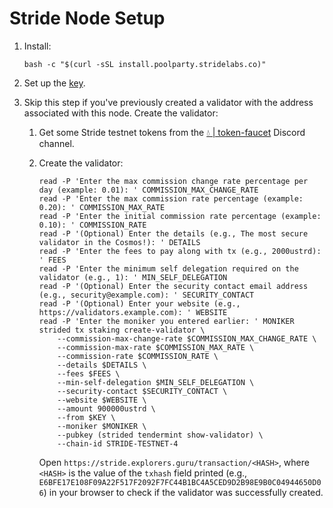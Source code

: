 # Stride Node Setup

1. Install:

    ```shell
    bash -c "$(curl -sSL install.poolparty.stridelabs.co)"
    ```
2. Set up the [key](key.md).
3. Skip this step if you've previously created a validator with the address associated with this node. Create the validator:
    1. Get some Stride testnet tokens from the [💧 | token-faucet](https://discord.com/channels/988945059783278602/992572020535599244) Discord channel.
    2. Create the validator:

        ```shell
        read -P 'Enter the max commission change rate percentage per day (example: 0.01): ' COMMISSION_MAX_CHANGE_RATE
        read -P 'Enter the max commission rate percentage (example: 0.20): ' COMMISSION_MAX_RATE
        read -P 'Enter the initial commission rate percentage (example: 0.10): ' COMMISSION_RATE
        read -P '(Optional) Enter the details (e.g., The most secure validator in the Cosmos!): ' DETAILS
        read -P 'Enter the fees to pay along with tx (e.g., 2000ustrd): ' FEES
        read -P 'Enter the minimum self delegation required on the validator (e.g., 1): ' MIN_SELF_DELEGATION
        read -P '(Optional) Enter the security contact email address (e.g., security@example.com): ' SECURITY_CONTACT
        read -P '(Optional) Enter your website (e.g., https://validators.example.com): ' WEBSITE
        read -P 'Enter the moniker you entered earlier: ' MONIKER
        strided tx staking create-validator \
            --commission-max-change-rate $COMMISSION_MAX_CHANGE_RATE \
            --commission-max-rate $COMMISSION_MAX_RATE \
            --commission-rate $COMMISSION_RATE \
            --details $DETAILS \
            --fees $FEES \
            --min-self-delegation $MIN_SELF_DELEGATION \
            --security-contact $SECURITY_CONTACT \
            --website $WEBSITE \
            --amount 900000ustrd \
            --from $KEY \
            --moniker $MONIKER \
            --pubkey (strided tendermint show-validator) \
            --chain-id STRIDE-TESTNET-4
        ```

        Open `https://stride.explorers.guru/transaction/<HASH>`, where `<HASH>` is the value of the `txhash` field printed (e.g., `E6BFE17E108F09A22F517F2092F7FC44B1BC4A5CED9D2B98E9B0C04944650D06`) in your browser to check if the validator was successfully created.
